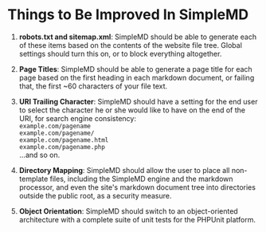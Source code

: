 # Things to Be Improved In SimpleMD #

1. **robots.txt and sitemap.xml**: SimpleMD should be able 
to generate each of these items based on the contents of the
website file tree.  Global settings should turn this on, or
to block everything altogether.

2. **Page Titles**: SimpleMD should be able to generate a 
page title for each page based on the first heading in each
markdown document, or failing that, the first ~60 characters
of your file text.

3. **URI Trailing Character**: SimpleMD should have a setting 
for the end user to select the character he or she would like 
to have on the end of the URI, for search engine consistency:<br>
`example.com/pagename`<br>
`example.com/pagename/`<br>
`example.com/pagename.html`<br>
`example.com/pagename.php`<br>
...and so on.

4. **Directory Mapping**: SimpleMD should allow the user to
place all non-template files, including the SimpleMD engine
and the markdown processor, and even the site's markdown
document tree into directories outside the public root, as a
security measure.

5. **Object Orientation**: SimpleMD should switch to an
object-oriented architecture with a complete suite of unit
tests for the PHPUnit platform.

